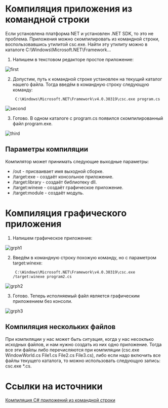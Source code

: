 # Компиляция приложения из командной строки
Если установлена платформа NET и установлен .NET SDK, то это не проблема. Приложения можно скомпилировать из командной строки, воспользовавшись утилитой csc.exe. Найти эту утилиту можно в каталоге C:\Windows\Microsoft.NET\Framework\...     
1. Напишем в текстовом редакторе простое приложение:

![first](https://github.com/Mikibirev/oop/assets/93863789/a45c8776-d3fb-461d-a120-eff2870638d0)
        
2. Допустим, путь к командной строке установлен на текущий каталог нашего файла. Тогда введём в командную строку следующую команду:

        C:\Windows\Microsoft.NET\Framework\v4.0.30319\csc.exe program.cs
        
![second](https://github.com/Mikibirev/oop/assets/93863789/a4c7e96f-d00b-4647-9ebe-9602afe64818)

3. Готово. В одном каталоге с program.cs появился скомпилированный файл program.exe.    

![third](https://github.com/Mikibirev/oop/assets/93863789/3e4811ba-3692-4c0e-855d-fb281644e3d7)

## Параметры компиляции
Компилятор может принимать следующие выходные параметры:
- /out - присваивает имя выходной сборке.
- /target:exe - создаёт консольное приложение.
- /target:library - создаёт библиотеку dll.
- /target:winexe - создаёт графическое приложение.
- /target:module - создаёт модуль.

# Компиляция графического приложения
1. Напишем графическое приложение:

![grph1](https://github.com/Mikibirev/oop/assets/93863789/674de67f-b7cb-42e2-8a96-a9c2b95bfc9f)
        
2. Введём в командную строку похожую команду, но с параметром target:winexe:

        C:\Windows\Microsoft.NET\Framework\v4.0.30319\csc.exe /target:winexe program2.cs
        
![grph2](https://github.com/Mikibirev/oop/assets/93863789/99321451-3c62-4841-948e-502e4dfb5c97)

3. Готово. Теперь исполняемый файл является графическим приложением без консоли.    

![grph3](https://github.com/Mikibirev/oop/assets/93863789/3b1474fa-e945-4cc4-bd7e-37fa98809a1e)

## Компиляция нескольких файлов
При компиляции у нас может быть ситуация, когда у нас несоклько исходных файлов, и нам нужно создать из них одно приложение. Тогда все эти файлы либо перечисляются при компиляции (csc.exe WindowWorld.cs File1.cs File2.cs File3.cs), либо если надо включить все файлы текущего каталога, то можно использовать следующую запись: csc.exe *.cs.

# Ссылки на источники
[Компиляция C# приложений из командной строки](https://metanit.com/sharp/articles/16.php)
